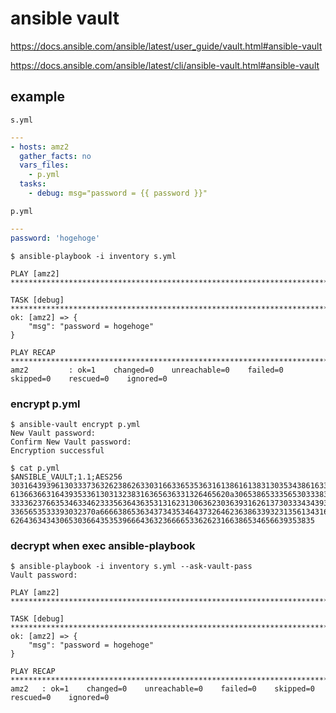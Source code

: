 # ansible vault

https://docs.ansible.com/ansible/latest/user_guide/vault.html#ansible-vault

https://docs.ansible.com/ansible/latest/cli/ansible-vault.html#ansible-vault


example
--
`s.yml`
```yml
---
- hosts: amz2
  gather_facts: no
  vars_files:
    - p.yml
  tasks:
    - debug: msg="password = {{ password }}"
```
`p.yml`
```yml
---
password: 'hogehoge'
```

```console
$ ansible-playbook -i inventory s.yml

PLAY [amz2] **********************************************************************************

TASK [debug] *********************************************************************************
ok: [amz2] => {
    "msg": "password = hogehoge"
}

PLAY RECAP ***********************************************************************************
amz2         : ok=1    changed=0    unreachable=0    failed=0    skipped=0    rescued=0    ignored=0
```

### encrypt p.yml

```console
$ ansible-vault encrypt p.yml
New Vault password:
Confirm New Vault password:
Encryption successful
```
```console
$ cat p.yml
$ANSIBLE_VAULT;1.1;AES256
30316439396130333736326238626330316633653536316138616138313035343861633861353337
6136636631643935336130313238316365636331326465620a306538653335653033383232393861
33336237663534633462333563643635313162313063623036393162613730333434393930646361
3365653533393032370a666638653634373435346437326462363863393231356134316632373532
62643634343065303664353539666436323666653362623166386534656639353835
```

### decrypt when exec ansible-playbook

```console
$ ansible-playbook -i inventory s.yml --ask-vault-pass
Vault password:

PLAY [amz2] **********************************************************************************

TASK [debug] *********************************************************************************
ok: [amz2] => {
    "msg": "password = hogehoge"
}

PLAY RECAP ***********************************************************************************
amz2   : ok=1    changed=0    unreachable=0    failed=0    skipped=0    rescued=0    ignored=0
```
